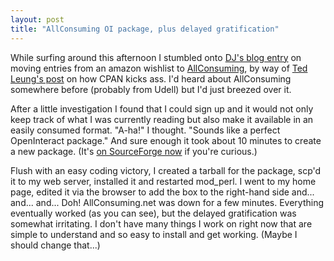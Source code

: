 ```yaml
---
layout: post
title: "AllConsuming OI package, plus delayed gratification"
---
```




While surfing around this afternoon I stumbled onto <a href="http://www.pipetree.com/qmacro/">DJ's blog entry</a> on moving entries from an amazon wishlist to <a href="http://www.allconsuming.net/">AllConsuming</a>, by way of <a href="http://www.sauria.com/blog/2003/01/24#23">Ted Leung's post</a> on how CPAN kicks ass. I'd heard about AllConsuming somewhere before (probably from Udell) but I'd just breezed over it.

<p>After a little investigation I found that I could sign up and it would not only keep track of what I was currently reading but also make  it available in an easily consumed format. "A-ha!" I thought. "Sounds like a perfect OpenInteract package." And sure enough it took about 10 minutes to create a new package. (It's <a href="http://sourceforge.net/project/showfiles.php?group_id=16810">on SourceForge now</a> if you're curious.)</p>

<p>Flush with an easy coding victory, I created a tarball for the package, scp'd it to my web server, installed it and restarted mod_perl. I went to my home page, edited it via the browser to add the box to the right-hand side and... and... and... Doh! AllConsuming.net was down for a few minutes. Everything eventually worked (as you can see), but the delayed gratification was somewhat irritating. I don't have many things I work on right now that are simple to understand and so easy to install and get working. (Maybe I should change that...)</p>


